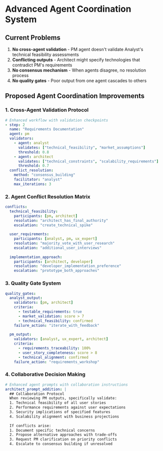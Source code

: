 # Advanced Agent Coordination System

## Current Problems
1. **No cross-agent validation** - PM agent doesn't validate Analyst's technical feasibility assessments
2. **Conflicting outputs** - Architect might specify technologies that contradict PM's requirements  
3. **No consensus mechanism** - When agents disagree, no resolution process
4. **No quality gates** - Poor output from one agent cascades to others

## Proposed Agent Coordination Improvements

### 1. Cross-Agent Validation Protocol
```yaml
# Enhanced workflow with validation checkpoints
- step: 2
  name: "Requirements Documentation"
  agent: pm
  validators:
    - agent: analyst
      validates: ["technical_feasibility", "market_assumptions"]
      threshold: 0.8
    - agent: architect  
      validates: ["technical_constraints", "scalability_requirements"]
      threshold: 0.7
  conflict_resolution:
    method: "consensus_building"
    facilitator: "analyst"
    max_iterations: 3
```

### 2. Agent Conflict Resolution Matrix
```yaml
conflicts:
  technical_feasibility:
    participants: [pm, architect]
    resolution: "architect_has_final_authority"
    escalation: "create_technical_spike"
    
  user_requirements:
    participants: [analyst, pm, ux_expert]
    resolution: "majority_vote_with_user_research"
    escalation: "additional_user_interviews"
    
  implementation_approach:
    participants: [architect, developer]
    resolution: "developer_implementation_preference"
    escalation: "prototype_both_approaches"
```

### 3. Quality Gate System
```yaml
quality_gates:
  analyst_output:
    validators: [pm, architect]
    criteria:
      - testable_requirements: true
      - market_validation: score > 7
      - technical_feasibility: confirmed
    failure_action: "iterate_with_feedback"
    
  pm_output:
    validators: [analyst, ux_expert, architect]  
    criteria:
      - requirements_traceability: 100%
      - user_story_completeness: score > 8
      - technical_alignment: confirmed
    failure_action: "requirements_workshop"
```

### 4. Collaborative Decision Making
```yaml
# Enhanced agent prompts with collaboration instructions
architect_prompt_addition: |
  ## Collaboration Protocol
  When reviewing PM outputs, specifically validate:
  1. Technical feasibility of all user stories
  2. Performance requirements against user expectations  
  3. Security implications of specified features
  4. Scalability alignment with business projections
  
  If conflicts arise:
  1. Document specific technical concerns
  2. Propose alternative approaches with trade-offs
  3. Request PM clarification on priority conflicts
  4. Escalate to consensus building if unresolved
```